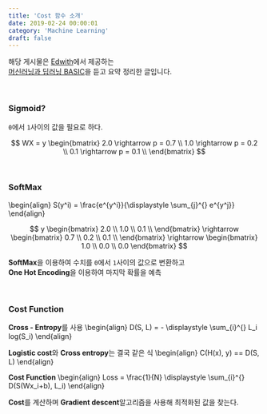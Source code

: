 ```yaml
---
title: 'Cost 함수 소개'
date: 2019-02-24 00:00:01
category: 'Machine Learning'
draft: false
---
```


해당 게시물은 [Edwith](https://www.edwith.org)에서 제공하는<br/>
[머신러닝과 딥러닝 BASIC](https://www.edwith.org/others26/joinLectures/9829)을 듣고 요약 정리한 글입니다.

<br/>

### Sigmoid?

`0`에서 `1`사이의 값을 필요로 하다.

$$
    WX = y
    \begin{bmatrix}
        2.0 \rightarrow p = 0.7 \\
        1.0 \rightarrow p = 0.2 \\
        0.1 \rightarrow p = 0.1 \\
    \end{bmatrix}
$$

<br/>

### SoftMax

\begin{align}
S(y^i) = \frac{e^{y^i}}{\displaystyle \sum\_{j}^{} e^{y^j}}
\end{align}

$$
    y
    \begin{bmatrix}
        2.0 \\
        1.0 \\
        0.1 \\
    \end{bmatrix}
    \rightarrow
    \begin{bmatrix}
        0.7 \\ 0.2 \\ 0.1 \\
    \end{bmatrix}
    \rightarrow
    \begin{bmatrix}
        1.0 \\ 0.0 \\ 0.0
    \end{bmatrix}
$$

**SoftMax**을 이용하여 수치를 `0`에서 `1`사이의 값으로 변환하고<br/>
**One Hot Encoding**을 이용하여 마지막 확률을 예측

<br/>

### Cost Function

**Cross - Entropy**를 사용
\begin{align}
D(S, L) = - \displaystyle \sum\_{i}^{} L_i log(S_i)
\end{align}

**Logistic cost**와 **Cross entropy**는 결국 같은 식
\begin{align}
C(H(x), y) == D(S, L)
\end{align}

**Cost Function**
\begin{align}
Loss = \frac{1}{N} \displaystyle \sum\_{i}^{} D(S(Wx_i+b), L_i)
\end{align}

**Cost**를 계산하며 **Gradient descent**알고리즘을 사용해 최적화된 값을 찾는다.
